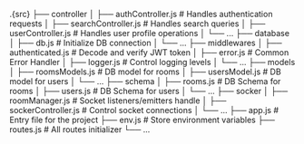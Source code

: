 .{src}
├── controller
│   ├── authController.js      # Handles authentication requests
│   ├── searchController.js    # Handles search queries
│   ├── userController.js      # Handles user profile operations
│   └── ...
├── database
│   ├── db.js                  # Initialize DB connection
│   └── ...
├── middlewares
│   ├── authenticated.js       # Decode and verify JWT token
│   ├── error.js               # Common Error Handler
│   ├── logger.js              # Control logging levels
│   └── ...
├── models
│   ├── roomsModels.js         # DB model for rooms
│   ├── usersModel.js          # DB model for users
│   └── ...
├── schema
│   ├── rooms.js               # DB Schema for rooms
│   ├── users.js               # DB Schema for users
│   └── ...
├── socker
│   ├── roomManager.js         # Socket listeners/emitters handle
│   ├── sockerController.js    # Control socket connections
│   └── ...
├── app.js                     # Entry file for the project
├── env.js                     # Store environment variables
├── routes.js                  # All routes initializer
└── ...